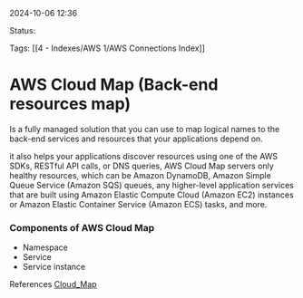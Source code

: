 2024-10-06 12:36

Status:

Tags:
[[4 - Indexes/AWS 1/AWS Connections Index]]

# AWS Cloud Map (Back-end resources map)

Is a fully managed solution that you can use to map logical names to the back-end services and resources that your applications depend on.

it also helps your applications discover resources using one of the AWS SDKs, RESTful API calls, or DNS queries, AWS Cloud Map servers only healthy resources, which can be Amazon DynamoDB, Amazon Simple Queue Service (Amazon SQS) queues, any higher-level application services that are built using Amazon Elastic Compute Cloud (Amazon EC2) instances or Amazon Elastic Container Service (Amazon ECS) tasks, and more.

### Components of AWS Cloud Map

- Namespace
- Service
- Service instance

References 
[Cloud_Map](https://docs.aws.amazon.com/cloud-map/latest/dg/what-is-cloud-map.html)